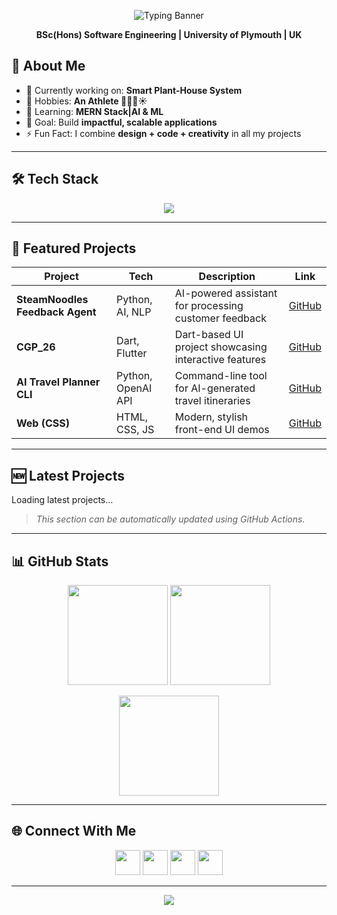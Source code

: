 <!-- ================== Header Typing Banner ================== -->
<p align="center">
  <img src="https://readme-typing-svg.demolab.com?font=Fira+Code&pause=1000&color=00C8FF&center=true&vCenter=true&width=700&lines=Hi+there+%F0%9F%91%8B,+I'm+Kaveesha!;Software+Engineer+%F0%9F%91%A9%E2%80%8D%F0%9F%92%BB%F0%9F%92%BC+%7C+Fullstack+Developer+%E2%9A%99%EF%B8%8F%F0%9F%8C%90;UI%2FUX+Designer+%F0%9F%8E%A8%F0%9F%96%8C%EF%B8%8F+%7C+Graphic+Designer+%F0%9F%8E%AD%E2%9C%8D%EF%B8%8F;AI+and+IoT+Enthusiast+%F0%9F%A7%A0%F0%9F%92%A1%F0%9F%8C%B1%E2%9A%A1" alt="Typing Banner"/>
</p>
<p align="center">
  <b>BSc(Hons) Software Engineering | University of Plymouth | UK</b>
</p>


## 🌟 About Me
- 🔭 Currently working on: **Smart Plant-House System**
- 🧩 Hobbies: **An Athlete 🏐🤾‍♂️☀️** 
- 🌱 Learning: **MERN Stack|AI & ML**  
- 🎯 Goal: Build **impactful, scalable applications**  
- ⚡ Fun Fact: I combine **design + code + creativity** in all my projects  

---

## 🛠️ Tech Stack
<p align="center">
  <img src="https://skillicons.dev/icons?i=java,codepen,eclipse,python,dart,flutter,html,css,tailwind,js,react,nodejs,php,laravel,dotnet,c,cs,arduino,firebase,mysql,git,github,figma,illustrator,photoshop" />
</p>


---

## 🎨 Featured Projects

| Project | Tech | Description | Link |
|---------|------|-------------|------|
| **SteamNoodles Feedback Agent** | Python, AI, NLP | AI-powered assistant for processing customer feedback | [GitHub](https://github.com/kaveeshamanu/steamnoodles-feedback-agent-Kaveesha) |
| **CGP_26** | Dart, Flutter | Dart-based UI project showcasing interactive features | [GitHub](https://github.com/kaveeshamanu/CGP_26) |
| **AI Travel Planner CLI** | Python, OpenAI API | Command-line tool for AI-generated travel itineraries | [GitHub](https://github.com/kaveeshamanu/Python) |
| **Web (CSS)** | HTML, CSS, JS | Modern, stylish front-end UI demos | [GitHub](https://github.com/kaveeshamanu/Web) |


---

## 🆕 Latest Projects
<!--LATEST-PROJECTS-->
Loading latest projects...
<!--END-LATEST-PROJECTS-->

> *This section can be automatically updated using GitHub Actions.*

---

## 📊 GitHub Stats
<p align="center">
  <img src="https://github-readme-stats.vercel.app/api?username=Kaveeshamanu&show_icons=true&theme=radical&hide_border=true" height="160"/>
  <img src="https://github-readme-stats.vercel.app/api/top-langs/?username=Kaveeshamanu&layout=compact&theme=radical&hide_border=true" height="160"/>
</p>
<p align="center">
  <img src="https://streak-stats.demolab.com/?username=Kaveeshamanu&theme=radical&hide_border=true" height="160"/>
</p>

---

## 🌐 Connect With Me
<p align="center">
  <a href="https://www.linkedin.com/in/kaveesha-manusarani/"><img src="https://skillicons.dev/icons?i=linkedin" height="40" /></a>
  <a href="https://dribbble.com/kaveeG786"><img src="https://skillicons.dev/icons?i=dribbble" height="40" /></a>
  <a href="https://kaveeshamanu.github.io/Web/"><img src="https://skillicons.dev/icons?i=devto" height="40" /></a>
  <a href="mailto:kaveeshamanusaraniG786@gmail.com"><img src="https://skillicons.dev/icons?i=gmail" height="40" /></a>
  
</p>

---

<p align="center">
  <img src="https://readme-typing-svg.demolab.com?font=Fira+Code&pause=1000&color=00C8FF&center=true&vCenter=true&width=700&lines=Keep+Building+%2B+Keep+Learning+%F0%9F%9A%80+;Let's+Connect+and+Collaborate+!"/>
</p>
